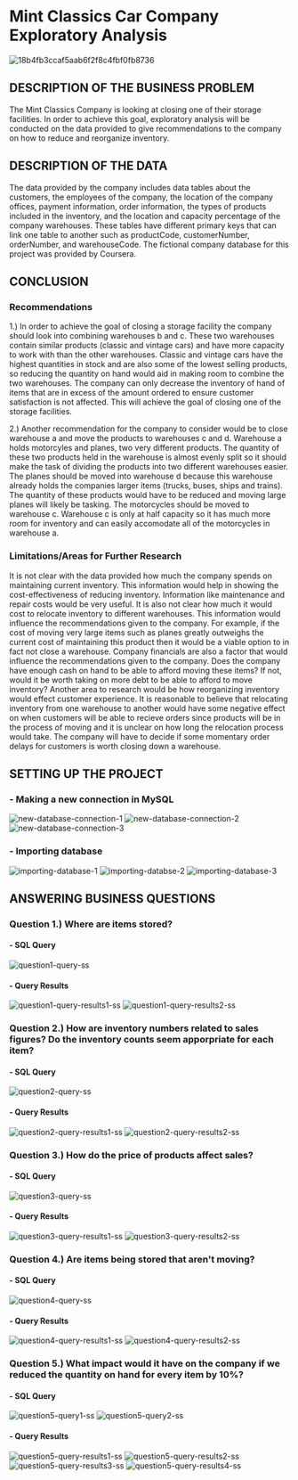 # Mint Classics Car Company Exploratory Analysis
![18b4fb3ccaf5aab6f2f8c4fbf0fb8736](https://github.com/dwhite256/Mint-Classics-Company-Exploratory-Analysis/assets/170587320/4a947995-b850-4d8d-a028-d7adf2c466a9)

## DESCRIPTION OF THE BUSINESS PROBLEM
  The Mint Classics Company is looking at closing one of their storage facilities. In order to achieve this goal, exploratory analysis will be conducted on the data provided
to give recommendations to the company on how to reduce and reorganize inventory.

## DESCRIPTION OF THE DATA
  The data provided by the company includes data tables about the customers, the employees of the company, the location of the company offices, payment information, order information,
the types of products included in the inventory, and the location and capacity percentage of the company warehouses. These tables have different primary keys that can link one table 
to another such as productCode, customerNumber, orderNumber, and warehouseCode. The fictional company database for this project was provided by Coursera.

## CONCLUSION
### Recommendations
1.) In order to achieve the goal of closing a storage facility the company should look into combining warehouses b and c.
These two warehouses contain similar products (classic and vintage cars) and have more capacity to work with than the other warehouses. Classic and vintage cars 
have the highest quantities in stock and are also some of the lowest selling products, so reducing the quantity on hand would aid in making room to combine the two warehouses. 
The company can only decrease the inventory of hand of items that are in excess of the amount ordered to ensure customer satisfaction is not affected. This will achieve 
the goal of closing one of the storage facilities.

2.) Another recommendation for the company to consider would be to close warehouse a and move the products to warehouses c and d. Warehouse a holds motorcyles and planes,
two very different products. The quantity of these two products held in the warehouse is almost evenly split so it should make the task of dividing the products into two
different warehouses easier. The planes should be moved into warehouse d because this warehouse already holds the companies larger items (trucks, buses, ships and trains).
The quantity of these products would have to be reduced and moving large planes will likely be tasking. The motorcycles should be moved to warehouse c. Warehouse c is only
at half capacity so it has much more room for inventory and can easily accomodate all of the motorcycles in warehouse a. 

### Limitations/Areas for Further Research
  It is not clear with the data provided how much the company spends on maintaining current inventory. This information would help in showing the cost-effectiveness of reducing 
inventory. Information like maintenance and repair costs would be very useful. It is also not clear how much it would cost to relocate inventory to different warehouses. This information
would influence the recommendations given to the company. For example, if the cost of moving very large items such as planes greatly outweighs the current cost of maintaining
this product then it would be a viable option to in fact not close a warehouse. Company financials are also a factor that would influence the recommendations given to the company. 
Does the company have enough cash on hand to be able to afford moving these items? If not, would it be worth taking on more debt to be able to afford to move inventory? Another area to 
research would be how reorganizing inventory would effect customer experience. It is reasonable to believe that relocating inventory from one warehouse to another would have some 
negative effect on when customers will be able to recieve orders since products will be in the process of moving and it is unclear on how long the relocation process would take. 
The company will have to decide if some momentary order delays for customers is worth closing down a warehouse.

## SETTING UP THE PROJECT
### - Making a new connection in MySQL
![new-database-connection-1](https://github.com/dwhite256/Mint-Classics-Company-Exploratory-Analysis/assets/170587320/19efb35f-9812-4fb8-8050-ca8ab4c89cb5)
![new-database-connection-2](https://github.com/dwhite256/Mint-Classics-Company-Exploratory-Analysis/assets/170587320/65ab1794-ddad-435d-8015-db09420da61d)
![new-database-connection-3](https://github.com/dwhite256/Mint-Classics-Company-Exploratory-Analysis/assets/170587320/5b72586a-ea39-4dce-8c90-cb34b575370c)

### - Importing database
![importing-database-1](https://github.com/dwhite256/Mint-Classics-Company-Exploratory-Analysis/assets/170587320/5d96f48e-bb8f-496e-80d1-c49cb6c9cec1)
![importing-databse-2](https://github.com/dwhite256/Mint-Classics-Company-Exploratory-Analysis/assets/170587320/a3658c10-41cb-48f2-9a3b-edae43784de2)
![importing-database-3](https://github.com/dwhite256/Mint-Classics-Company-Exploratory-Analysis/assets/170587320/e8bc10c1-7af8-4f46-bc11-8fb66cd44da6)

## ANSWERING BUSINESS QUESTIONS
### Question 1.) Where are items stored?
#### - SQL Query
![question1-query-ss](https://github.com/dwhite256/Mint-Classics-Company-Exploratory-Analysis/assets/170587320/cff523ed-2b52-4855-a344-463c1e45bd6d)
#### - Query Results
![question1-query-results1-ss](https://github.com/dwhite256/Mint-Classics-Company-Exploratory-Analysis/assets/170587320/f79a04c6-5af6-41a9-a055-02da7121fc11) 
![question1-query-results2-ss](https://github.com/dwhite256/Mint-Classics-Company-Exploratory-Analysis/assets/170587320/7b473485-7562-4ab2-9001-95176b775f49)

### Question 2.) How are inventory numbers related to sales figures? Do the inventory counts seem apporpriate for each item?
#### - SQL Query
![question2-query-ss](https://github.com/dwhite256/Mint-Classics-Company-Exploratory-Analysis/assets/170587320/010d1070-c99f-4d0b-bf5a-f1bf5f24eda0)
#### - Query Results
![question2-query-results1-ss](https://github.com/dwhite256/Mint-Classics-Company-Exploratory-Analysis/assets/170587320/557ac9a8-3da9-4260-84b1-5d561ee4313f)
![question2-query-results2-ss](https://github.com/dwhite256/Mint-Classics-Company-Exploratory-Analysis/assets/170587320/1b6fdc91-a892-4814-8937-670edd460d79)

### Question 3.) How do the price of products affect sales?
#### - SQL Query
![question3-query-ss](https://github.com/dwhite256/Mint-Classics-Company-Exploratory-Analysis/assets/170587320/320a7551-422a-45eb-8b5b-8b36e07cc410)
#### - Query Results
![question3-query-results1-ss](https://github.com/dwhite256/Mint-Classics-Company-Exploratory-Analysis/assets/170587320/e2dea648-28f9-4f7d-93e0-33af921e668c)
![question3-query-results2-ss](https://github.com/dwhite256/Mint-Classics-Company-Exploratory-Analysis/assets/170587320/13aea9af-6f45-407b-86e4-260380566ff8)

### Question 4.) Are items being stored that aren't moving?
#### - SQL Query
![question4-query-ss](https://github.com/dwhite256/Mint-Classics-Company-Exploratory-Analysis/assets/170587320/ac6934fb-5ba7-4cf2-9596-dddff9a8cfe4)
#### - Query Results
![question4-query-results1-ss](https://github.com/dwhite256/Mint-Classics-Company-Exploratory-Analysis/assets/170587320/6da7be27-c7ee-48b6-9578-1e0804de1e73)
![question4-query-results2-ss](https://github.com/dwhite256/Mint-Classics-Company-Exploratory-Analysis/assets/170587320/5f9c4127-3d14-461e-b5c3-b9f3a97190a5)

### Question 5.) What impact would it have on the company if we reduced the quantity on hand for every item by 10%?
#### - SQL Query
![question5-query1-ss](https://github.com/dwhite256/Mint-Classics-Company-Exploratory-Analysis/assets/170587320/d7efeb68-a6b4-4f37-a8ec-686b1f31901b)
![question5-query2-ss](https://github.com/dwhite256/Mint-Classics-Company-Exploratory-Analysis/assets/170587320/0adc5053-53db-4a15-a37b-434b31ead28d)
#### - Query Results
![question5-query-results1-ss](https://github.com/dwhite256/Mint-Classics-Company-Exploratory-Analysis/assets/170587320/8d299b4f-939f-4207-ba1b-3f06c97d916c)
![question5-query-results2-ss](https://github.com/dwhite256/Mint-Classics-Company-Exploratory-Analysis/assets/170587320/cc07ba61-099d-4656-b183-d47fd992921b)
![question5-query-results3-ss](https://github.com/dwhite256/Mint-Classics-Company-Exploratory-Analysis/assets/170587320/6121edb6-de2a-4340-9dce-77aab3757a00)
![question5-query-results4-ss](https://github.com/dwhite256/Mint-Classics-Company-Exploratory-Analysis/assets/170587320/23ce1d39-267e-4716-96ed-0c91d53765e3)























